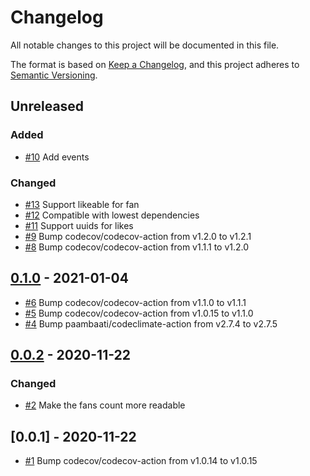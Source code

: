 # Changelog
All notable changes to this project will be documented in this file.

The format is based on [Keep a Changelog](https://keepachangelog.com/en/1.0.0/),
and this project adheres to [Semantic Versioning](https://semver.org/spec/v2.0.0.html).

<!-- changelog-linker -->

## Unreleased

### Added

- [#10] Add events

### Changed

- [#13] Support likeable for fan
- [#12] Compatible with lowest dependencies
- [#11] Support uuids for likes
- [#9] Bump codecov/codecov-action from v1.2.0 to v1.2.1
- [#8] Bump codecov/codecov-action from v1.1.1 to v1.2.0

## [0.1.0] - 2021-01-04

- [#6] Bump codecov/codecov-action from v1.1.0 to v1.1.1
- [#5] Bump codecov/codecov-action from v1.0.15 to v1.1.0
- [#4] Bump paambaati/codeclimate-action from v2.7.4 to v2.7.5

## [0.0.2] - 2020-11-22

### Changed

- [#2] Make the fans count more readable

## [0.0.1] - 2020-11-22

- [#1] Bump codecov/codecov-action from v1.0.14 to v1.0.15

[#1]: https://github.com/laravel-interaction/like/pull/1
[#6]: https://github.com/laravel-interaction/like/pull/6
[#5]: https://github.com/laravel-interaction/like/pull/5
[#4]: https://github.com/laravel-interaction/like/pull/4
[#2]: https://github.com/laravel-interaction/like/pull/2
[0.0.2]: https://github.com/laravel-interaction/like/compare/0.0.1...0.0.2
[#13]: https://github.com/laravel-interaction/like/pull/13
[#12]: https://github.com/laravel-interaction/like/pull/12
[#11]: https://github.com/laravel-interaction/like/pull/11
[#10]: https://github.com/laravel-interaction/like/pull/10
[#9]: https://github.com/laravel-interaction/like/pull/9
[#8]: https://github.com/laravel-interaction/like/pull/8
[0.1.0]: https://github.com/laravel-interaction/like/compare/0.0.2...0.1.0
